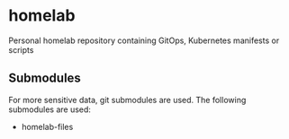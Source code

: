# homelab
Personal homelab repository containing GitOps, Kubernetes manifests or scripts

## Submodules

For more sensitive data, git submodules are used. The following submodules are used:

- homelab-files
